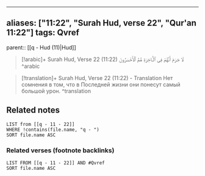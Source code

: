 
---
aliases: ["11:22", "Surah Hud, verse 22", "Qur'an 11:22"]
tags: Qvref
---

parent:: [[q - Hud (11)|Hud]]

> [!arabic]+ Surah Hud, Verse 22 (11:22)
> <span class="quran-arabic">لَا جَرَمَ أَنَّهُمْ فِى ٱلْـَٔاخِرَةِ هُمُ ٱلْأَخْسَرُونَ</span>
^arabic

> [!translation]+ Surah Hud, Verse 22 (11:22) - Translation
> Нет сомнения в том, что в Последней жизни они понесут самый большой урон.
^translation



## Related notes
```dataview
LIST from [[q - 11 - 22]]
WHERE !contains(file.name, "q - ")
SORT file.name ASC
```

### Related verses (footnote backlinks)
```dataview
LIST FROM [[q - 11 - 22]] AND #Qvref
SORT file.name ASC
```

